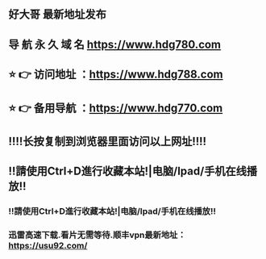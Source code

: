 ## 好大哥 最新地址发布 
## 导 航 永 久 域 名 https://www.hdg780.com
## ⭐️ 👉 访问地址 ：https://www.hdg788.com
## ⭐️ 👉 备用导航 ：https://www.hdg770.com
## ‼️‼️长按复制到浏览器里面访问以上网址‼️‼️ 
## ‼️請使用Ctrl+D進行收藏本站!|电脑/Ipad/手机在线播放‼️  
### ‼️請使用Ctrl+D進行收藏本站!|电脑/Ipad/手机在线播放‼️ 
### 迅雷高速下载.看片无需等待.顺丰vpn最新地址：https://usu92.com/
